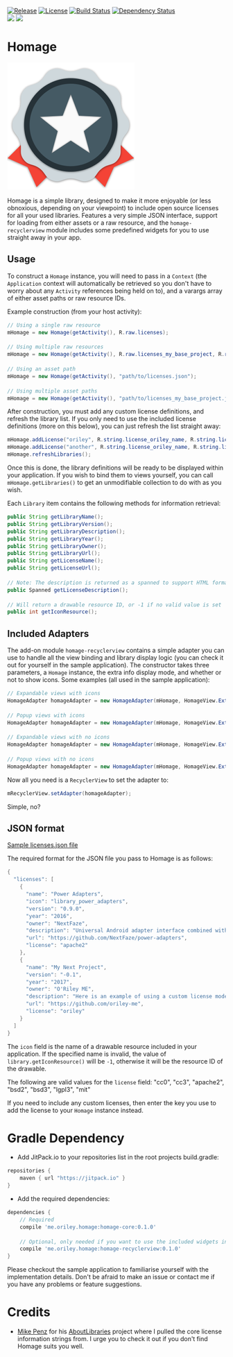 [![Release](https://jitpack.io/v/com.github.oriley-me/homage.svg)](https://jitpack.io/#com.github.oriley-me/homage) [![License](https://img.shields.io/badge/license-Apache%202.0-blue.svg)](http://www.apache.org/licenses/LICENSE-2.0) [![Build Status](https://travis-ci.org/oriley-me/homage.svg?branch=master)](https://travis-ci.org/oriley-me/homage) [![Dependency Status](https://www.versioneye.com/user/projects/570cea97fcd19a00518553df/badge.svg?style=flat)](https://www.versioneye.com/user/projects/570cea97fcd19a00518553df)<br/>
<a href="http://www.methodscount.com/?lib=me.oriley.homage%3Ahomage-core%3A0.1.0"><img src="https://img.shields.io/badge/homage_core-methods: 97 | deps: 20 | size: 15 KB-f44336.svg"></img></a> <a href="http://www.methodscount.com/?lib=me.oriley.homage%3Ahomage-recyclerview%3A0.1.0"><img src="https://img.shields.io/badge/homage_recyclerview-methods: 146 | deps: 11757 | size: 18 KB-f44336.svg"></img></a>

# Homage
![Logo](artwork/icon.png)

Homage is a simple library, designed to make it more enjoyable (or less obnoxious, depending on your viewpoint) to
include open source licenses for all your used libraries. Features a very simple JSON interface, support for loading
from either assets or a raw resource, and the `homage-recyclerview` module includes some predefined widgets for you to
use straight away in your app.

## Usage

To construct a `Homage` instance, you will need to pass in a `Context` (the `Application` context will automatically be
retrieved so you don't have to worry about any `Activity` references being held on to), and a varargs array of either
asset paths or raw resource IDs.

Example construction (from your host activity):

```java
// Using a single raw resource
mHomage = new Homage(getActivity(), R.raw.licenses);

// Using multiple raw resources
mHomage = new Homage(getActivity(), R.raw.licenses_my_base_project, R.raw.licenses_my_app);

// Using an asset path
mHomage = new Homage(getActivity(), "path/to/licenses.json");

// Using multiple asset paths
mHomage = new Homage(getActivity(), "path/to/licenses_my_base_project.json", "path/to/licenses_my_app.json");
```

After construction, you must add any custom license definitions, and refresh the library list. If you only need to use
the included license definitions (more on this below), you can just refresh the list straight away:

```java
mHomage.addLicense("oriley", R.string.license_oriley_name, R.string.license_oriley_url, R.string.license_oriley_description);
mHomage.addLicense("another", R.string.license_oriley_name, R.string.license_oriley_url, R.string.license_oriley_description);
mHomage.refreshLibraries();
```

Once this is done, the library definitions will be ready to be displayed within your application. If you wish to bind
them to views yourself, you can call `mHomage.getLibraries()` to get an unmodifiable collection to do with as you wish.

Each `Library` item contains the following methods for information retrieval:

```java
public String getLibraryName();
public String getLibraryVersion();
public String getLibraryDescription();
public String getLibraryYear();
public String getLibraryOwner();
public String getLibraryUrl();
public String getLicenseName();
public String getLicenseUrl();

// Note: The description is returned as a spanned to support HTML formatting
public Spanned getLicenseDescription();

// Will return a drawable resource ID, or -1 if no valid value is set
public int getIconResource();
```

## Included Adapters

The add-on module `homage-recyclerview` contains a simple adapter you can use to handle all the view binding
and library display logic (you can check it out for yourself in the sample application). The constructor takes three
parameters, a `Homage` instance, the extra info display mode, and whether or not to show icons. Some examples (all used
in the sample application):

```java
// Expandable views with icons
HomageAdapter homageAdapter = new HomageAdapter(mHomage, HomageView.ExtraInfoMode.EXPANDABLE, true);

// Popup views with icons
HomageAdapter homageAdapter = new HomageAdapter(mHomage, HomageView.ExtraInfoMode.POPUP, true);

// Expandable views with no icons
HomageAdapter homageAdapter = new HomageAdapter(mHomage, HomageView.ExtraInfoMode.EXPANDABLE, false);

// Popup views with no icons
HomageAdapter homageAdapter = new HomageAdapter(mHomage, HomageView.ExtraInfoMode.POPUP, false);
```

Now all you need is a `RecyclerView` to set the adapter to:

```java
mRecyclerView.setAdapter(homageAdapter);
```

Simple, no?

## JSON format

[Sample licenses.json file](../master/homage-sample/src/main/res/raw/licenses.json)

The required format for the JSON file you pass to Homage is as follows:

```java
{
  "licenses": [
    {
      "name": "Power Adapters",
      "icon": "library_power_adapters",
      "version": "0.9.0",
      "year": "2016",
      "owner": "NextFaze",
      "description": "Universal Android adapter interface combined with a collection of utility adapters like headers, loading indicators, and dividers.",
      "url": "https://github.com/NextFaze/power-adapters",
      "license": "apache2"
    },
    {
      "name": "My Next Project",
      "version": "-0.1",
      "year": "2017",
      "owner": "O'Riley ME",
      "description": "Here is an example of using a custom license model, which I've injected from within the sample app.",
      "url": "https://github.com/oriley-me",
      "license": "oriley"
    }
  ]
}
```

The `icon` field is the name of a drawable resource included in your application. If the specified name is invalid,
the value of `library.getIconResource()` will be `-1`, otherwise it will be the resource ID of the drawable.
 
The following are valid values for the `license` field: "cc0", "cc3", "apache2", "bsd2", "bsd3", "lgpl3", "mit"

If you need to include any custom licenses, then enter the key you use to add the license to your `Homage`
instance instead.

# Gradle Dependency

 * Add JitPack.io to your repositories list in the root projects build.gradle:

```gradle
repositories {
    maven { url "https://jitpack.io" }
}
```

 * Add the required dependencies:

```gradle
dependencies {
    // Required
    compile 'me.oriley.homage:homage-core:0.1.0'

    // Optional, only needed if you want to use the included widgets instead of rolling your own
    compile 'me.oriley.homage:homage-recyclerview:0.1.0'
}
```

Please checkout the sample application to familiarise yourself with the implementation details. Don't be afraid to
make an issue or contact me if you have any problems or feature suggestions.

# Credits

* [Mike Penz](https://github.com/mikepenz) for his [AboutLibraries](https://github.com/mikepenz/AboutLibraries) project where I pulled the core license
information strings from. I urge you to check it out if you don't find Homage suits you well.